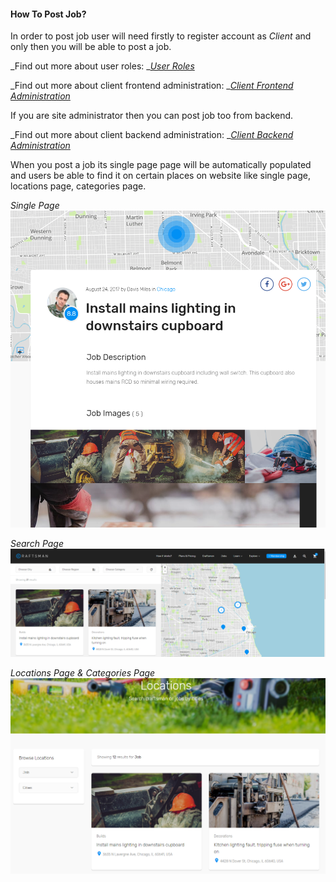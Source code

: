 #### How To Post Job?

In order to post job user will need firstly to register account as _Client_ and only then you will be able to post a job.

_Find out more about user roles: _[_User Roles_](/users/user-roles.md)

_Find out more about client frontend administration: _[_Client Frontend Administration_](/users/user-administration-profile-page/client-administration/client-frontend-administration.md)



If you are site administrator then you can post job too from backend.

_Find out more about client backend administration: _[_Client Backend Administration_](/users/user-administration-profile-page/client-administration/client-backend-administration.md)



When you post a job its single page page will be automatically populated and users be able to find it on certain places on website like single page, locations page, categories page.

_Single Page_![](/assets/63.png)

_Search Page_![](/assets/62.png)

_Locations Page & Categories Page_![](/assets/64.png)

